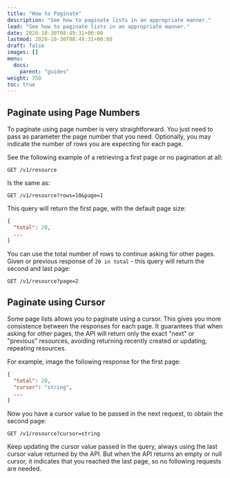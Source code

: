 ```yaml
---
title: "How to Paginate"
description: "See how to paginate lists in an appropriate manner."
lead: "See how to paginate lists in an appropriate manner."
date: 2020-10-30T08:49:31+00:00
lastmod: 2020-10-30T08:49:31+00:00
draft: false
images: []
menu:
  docs:
    parent: "guides"
weight: 750
toc: true
---
```


## Paginate using Page Numbers

To paginate using page number is very straightforward. You just need to pass as parameter the 
page number that you need. Optionally, you may indicate the number of rows you are expecting for each page.

See the following example of a retrieving a first page or no pagination at all:

`GET /v1/resource`

Is the same as:

`GET /v1/resource?rows=10&page=1`

This query will return the first page, with the default page size:

```json
{
  "total": 20,
  ...
}
```

You can use the total number of rows to continue asking for other pages. 
Given or previous response of `20 in total` - this query will return the second and last page:

`GET /v1/resource?page=2`

## Paginate using Cursor

Some page lists allows you to paginate using a cursor. This gives you more consistence between the
responses for each page. It guarantees that when asking for other pages, the API will return only 
the exact "next" or "previous" resources, avoiding returning recently created or updating, repeating resources.

For example, image the following response for the first page:

```json
{
  "total": 20,
  "cursor": "string",
  ...
}
```

Now you have a cursor value to be passed in the next request, to obtain the second page:

`GET /v1/resource?cursor=string`

Keep updating the cursor value passed in the query, always using the last cursor value returned by the API.
But when the API returns an empty or null cursor, it indicates that you reached the last page, so no following requests are needed.
